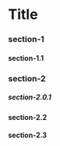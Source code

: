 # Title

### section-1

#### section-1.1

### section-2

##### section-2.0.1

#### section-2.2

#### section-2.3